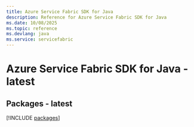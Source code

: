 ```yaml
---
title: Azure Service Fabric SDK for Java
description: Reference for Azure Service Fabric SDK for Java
ms.date: 10/08/2025
ms.topic: reference
ms.devlang: java
ms.service: servicefabric
---
```

# Azure Service Fabric SDK for Java - latest
## Packages - latest
[!INCLUDE [packages](service-fabric-index.md)]